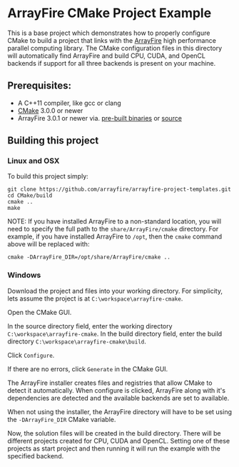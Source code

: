 # ArrayFire CMake Project Example

This is a base project which demonstrates how to properly configure CMake
to build a project that links with the [ArrayFire](http://arrayfire.com)
high performance parallel computing library. The CMake configuration files
in this directory will automatically find ArrayFire and build CPU, CUDA, and
OpenCL backends if support for all three backends is present on your machine.

## Prerequisites:

- A C++11 compiler, like gcc or clang
- [CMake](http://www.cmake.org) 3.0.0 or newer
- ArrayFire 3.0.1 or newer via. [pre-built binaries](http://arrayfire.com/download) or
  [source](https://github.com/arrayfire/arrayfire)

## Building this project

### Linux and OSX

To build this project simply:

```
git clone https://github.com/arrayfire/arrayfire-project-templates.git
cd CMake/build
cmake ..
make
```

NOTE: If you have installed ArrayFire to a non-standard location, you will
need to specify the full path to the `share/ArrayFire/cmake` directory. For
example, if you have installed ArrayFire to `/opt`, then the `cmake` command
above will be replaced with:

```
cmake -DArrayFire_DIR=/opt/share/ArrayFire/cmake ..
```

### Windows

Download the project and files into your working directory. For simplicity,
lets assume the project is at `C:\workspace\arrayfire-cmake`.

Open the CMake GUI.

In the source directory field, enter the working directory
`C:\workspace\arrayfire-cmake`. In the build directory field, enter the build
directory `C:\workspace\arrayfire-cmake\build`.

Click `Configure`.

If there are no errors, click `Generate` in the CMake GUI.

The ArrayFire installer creates files and registries that allow CMake to
detect it automatically. When configure is clicked, ArrayFire along with it's
dependencies are detected and the available backends are set to available.

When not using the installer, the ArrayFire directory will have to be set
using the `-DArrayFire_DIR` CMake variable.

Now, the solution files will be created in the build directory. There will be
different projects created for CPU, CUDA and OpenCL. Setting one of these
projects as start project and then running it will run the example with the
specified backend.
